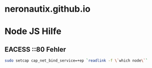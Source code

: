 # neronautix.github.io
# Node JS Hilfe

## EACESS ::80 Fehler
```sh
sudo setcap cap_net_bind_service=+ep `readlink -f \`which node\``
```

